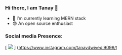 ### Hi there, I am Tanay 👋

- 🌱 I’m currently learning MERN stack
- 😎 An open source enthusiast



### Social media Presence:

[ <img src="https://img.icons8.com/office/40/000000/instagram-new.png"/> ] (https://www.instagram.com/tanaydwivedi9098/)

